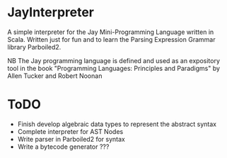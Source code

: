 # JayInterpreter
A simple interpreter for the Jay Mini-Programming Language written in Scala. Written just for fun 
and to learn the Parsing Expression Grammar library Parboiled2.

NB The Jay programming language is defined and used as an expository tool in the book
"Programming Languages: Principles and Paradigms" by Allen Tucker and Robert Noonan

# ToDO
- Finish develop algebraic data types to represent the abstract syntax
- Complete interpreter for AST Nodes
- Write parser in Parboiled2 for syntax
- Write a bytecode generator ???